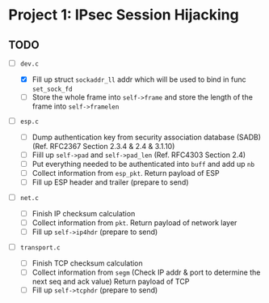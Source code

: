 # Project 1: IPsec Session Hijacking

## TODO

- [ ] `dev.c`

  - [x] Fill up struct `sockaddr_ll` addr which will be used to bind in func `set_sock_fd`
  - [ ] Store the whole frame into `self->frame` and store the length of the frame into `self->framelen`

- [ ] `esp.c`

  - [ ] Dump authentication key from security association database (SADB) (Ref. RFC2367 Section 2.3.4 & 2.4 & 3.1.10)
  - [ ] Fiill up `self->pad` and `self->pad_len` (Ref. RFC4303 Section 2.4)
  - [ ] Put everything needed to be authenticated into `buff` and add up `nb`
  - [ ] Collect information from `esp_pkt`. Return payload of ESP
  - [ ] Fill up ESP header and trailer (prepare to send)

- [ ] `net.c`

  - [ ] Finish IP checksum calculation
  - [ ] Collect information from `pkt`. Return payload of network layer
  - [ ] Fill up `self->ip4hdr` (prepare to send)

- [ ] `transport.c`

  - [ ] Finish TCP checksum calculation
  - [ ] Collect information from `segm` (Check IP addr & port to determine the next seq and ack value) Return payload of TCP
  - [ ] Fill up `self->tcphdr` (prepare to send)
